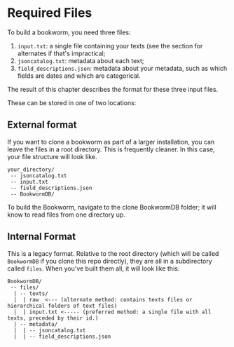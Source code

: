 # Required Files

To build a bookworm, you need three files:

1. `input.txt`: a single file containing your texts (see the section for alternates if that's impractical;
2. `jsoncatalog.txt`: metadata about each text;
3. `field_descriptions.json`: metadata about your metadata, such as which fields are dates and which are categorical.

The result of this chapter describes the format for these three input files.

These can be stored in one of two locations:

## External format

If you want to clone a bookworm as part of a larger installation, you can leave the files in a root directory. This is frequently cleaner. In this case, your file structure will look like.

```
your_directory/
 -- jsoncatalog.txt
 -- input.txt
 -- field_descriptions.json
 -- BookwormDB/
```

To build the Bookworm, navigate to the clone BookwormDB folder; it will know to read files from one directory up.

## Internal Format

This is a legacy format. Relative to the root directory (which will be called `BookwormDB` if you clone this repo directly), they are all in a subdirectory called `files`. When you've built them all, it will look like this:

```
BookwormDB/
 -- files/
  | -- texts/
  |  | raw  <--- (alternate method: contains texts files or hierarchical folders of text files)
  |  | input.txt <----- (preferred method: a single file with all texts, preceded by their id.)
  | -- metadata/
  |  | -- jsoncatalog.txt
  |  | -- field_descriptions.json

```

